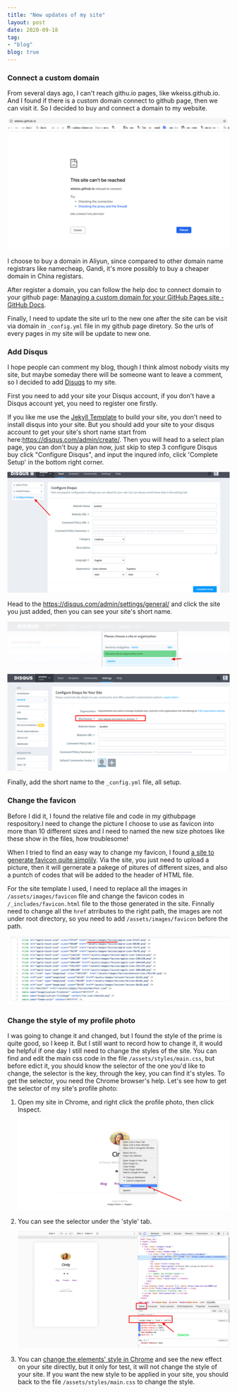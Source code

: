```yaml
---
title: "New updates of my site"
layout: post
date: 2020-09-18
tag:
- "blog"
blog: true
---
```


### Connect a custom domain

From several days ago, I can't reach githu.io pages, like wkeiss.github.io. And I found if there is a custom domain connect to github page, then we can visit it. So I decided to buy and connect a domain to my website.

![github-io-cannt-reach](/assets/images/blog-image/github-io-cannt-reach.jpg)

I choose to buy a domain in Aliyun, since compared to other domain name registrars like namecheap, Gandi, it's more possibly to buy a cheaper domain in China registars. 

After register a domain,  you can follow the help doc to connect domain to your github page: [Managing a custom domain for your GitHub Pages site - GitHub Docs](https://docs.github.com/en/github/working-with-github-pages/managing-a-custom-domain-for-your-github-pages-site). 

Finally, I need to update the site url to the new one after the site can be visit via domain in `_config.yml` file in my github page diretory. So the urls of every pages in my site will be update to new one.

### Add Disqus 

I hope people can comment my blog, though I think almost nobody visits my site, but maybe  someday there will be someone want to leave a comment, so I decided to add [Disuqs](https://disqus.com/) to my site.

First you need to add your site your Disqus account, if you don't have a Disqus account yet, you need to register one firstly. 

If you like me use the [ Jekyll Template](https://github.com/sergiokopplin/indigo) to build your site, you don't need to install disqus into your site. But you should add your site to your disqus account to get your site's short name start from here:https://disqus.com/admin/create/. Then you will head to a select plan page, you can don't buy a plan now, just skip to step 3 configure Disqus buy click "Configure Disqus", and input the inqured info, click 'Complete Setup' in the bottom right corner.

![configure-disqus](/assets/images/blog-image/configure-disqus.jpg)

Head to the https://disqus.com/admin/settings/general/  and click the site you just added, then you can see your site's short name.

![click-the-site-just-added](/assets/images/blog-image/click-the-site-just-added.jpg)

![short-name](/assets/images/blog-image/short-name.jpg)

Finally, add the short name to the  `_config.yml` file, all setup.

### Change the favicon 

Before I did it, I found the relative file and code in my githubpage respository.I need to change the picture I choose to use as favicon into more than 10 different  sizes and I need to named the new size photoes like these show in the files,  how troublesome! 

When I tried to find an easy way to change my favicon, I found [a site to generate favicon quite simplily](https://www.favicon-generator.org/). Via the site,  you just need to upload a picture, then it will gernerate a pakege of pitures of different sizes, and also a puntch of codes that will be added to the header of HTML  file.

For the site template I used,  I need to replace all the images in `/assets/images/favicon` file and change the favicon codes in `/_includes/favicon.html` file to the those generated in the site. Finnally need to change all the `href`  atrributes to the right path, the images are not under root directory, so you need to add `/assets/images/favicon` before the path.

![href-path](/assets/images/blog-image/href-path.jpg)

### Change the style of my profile photo

I was going to change it and changed, but I found the style of the prime is quite good, so I keep it. But I still want to record how to change it, it would be helpful if one day I still need to change the styles of the site. You can find and edit the main css code in the file  `/assets/styles/main.css`, but before edict it, you should know the selector of the one you'd like to change, the selector is the key, through the key, you can find it's styles. To get the selector, you need the Chrome browser's help. Let's see how to get the selector of my site's profile photo:

1. Open my site in Chrome, and right click the profile photo, then click Inspect.

   ![click-inspect](/assets/images/blog-image/click-inspect.jpg)

2. You can see the selector under the 'style' tab.

   ![selector](/assets/images/blog-image/selector.jpg)

3. You can [change the elements' style in Chrome](https://developers.google.com/web/tools/chrome-devtools/css#declarations) and see the new effect on your site directly, but it only for test, it will not change the style of your site. If you want the new style to be applied in your site, you should back to the file `/assets/styles/main.css` to change the style. 